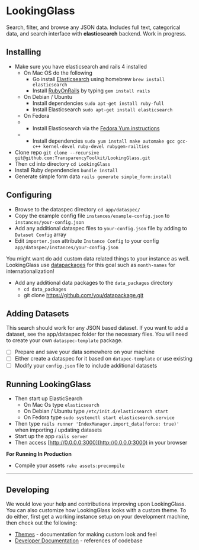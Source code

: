 LookingGlass
============

Search, filter, and browse any JSON data. Includes full text, categorical data,  and search interface with **elasticsearch** backend. Work in progress.

## Installing

- Make sure you have elasticsearch and rails 4 installed
	- On Mac OS do the following
		- Go install [Elasticsearch](https://www.elastic.co/downloads/elasticsearch) using homebrew `brew install elasticsearch`
		- Install [RubyOnRails](http://rubyonrails.org/download/) by typing `gem install rails`
	- On Debian / Ubuntu
		- Install dependencies `sudo apt-get install ruby-full`
		- Install Elasticsearch `sudo apt-get install elasticsearch`
	- On Fedora
	- 	- Install Elasticsearch via the [Fedora Yum instructions](https://www.elastic.co/guide/en/elasticsearch/reference/current/setup-repositories.html)
	- 	- Install dependencies  `sudo yum install make automake gcc gcc-c++ kernel-devel ruby-devel rubygem-railties`
- Clone repo `git clone --recursive git@github.com:TransparencyToolkit/LookingGlass.git`
- Then cd into directory `cd LookingGlass`
- Install Ruby dependencies `bundle install`
- Generate simple form data `rails generate simple_form:install`

## Configuring

- Browse to the dataspec directory `cd app/dataspec/`
- Copy the example config file `instances/example-config.json` to `instances/your-config.json`
- Add any additional dataspec files to `your-config.json` file by adding to `Dataset Config` array
- Edit `importer.json` attribute `Instance Config` to your config `app/dataspec/instances/your-config.json`

You might want do add custom data related things to your instance as well. LookingGlass use [datapackages](https://data.okfn.org) for this goal such as `month-names` for internationalization!

- Add any additional data packages to the `data_packages` directory
    - `cd data_packages`
    - git clone https://github.com/you/datapackage.git

## Adding Datasets

This search should work for any JSON based dataset. If you want to add a dataset, see the app/dataspec folder for the necessary files. You will need to create your own `dataspec-template` package.

- [ ] Prepare and save your data somewhere on your machine
- [ ] Either create a dataspec for it based on `datapec-template` or use existing
- [ ] Modify your `config.json` file to include additional datasets

## Running LookingGlass

- Then start up ElasticSearch
	- On Mac Os type `elasticsearch`
	- On Debian / Ubuntu type `/etc/init.d/elasticsearch start`
	- On Fedora type `sudo systemctl start elasticsearch.service`
- Then type `rails runner 'IndexManager.import_data(force: true)'` when importing / updating datasets
- Start up the app `rails server`
- Then access [http://0.0.0.0:3000](http://0.0.0.0:3000) in your browser

**For Running In Production**
- Compile your assets `rake assets:precompile`

---

## Developing

We would love your help and contributions improving upon LookingGlass. You can also customize how LookingGlass looks with a custom theme. To do either, first get a working instance setup on your development machine, then check out the following:

- [Themes](THEMES.md) - documentation for making custom look and feel
- [Developer Documentation](http://www.rubydoc.info/github/TransparencyToolkit/LookingGlass/master) - references of codebase
